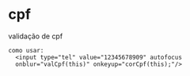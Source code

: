 # cpf
validação de cpf

```
como usar:
  <input type="tel" value="12345678909" autofocus
  onblur="valCpf(this)" onkeyup="corCpf(this);"/>
```

